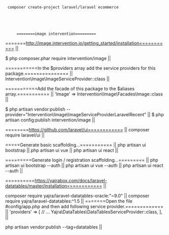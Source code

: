 

     composer create-project laravel/laravel ecommerce





         ========image intervention=========
=======http://image.intervention.io/getting_started/installation=========== ||

$ php composer.phar require intervention/image ||

===========In the $providers array add the service providers for this package.=============== ||
Intervention\Image\ImageServiceProvider::class ||


===========Add the facade of this package to the $aliases array.=========== ||
'Image' => Intervention\Image\Facades\Image::class ||

$ php artisan vendor:publish --provider="Intervention\Image\ImageServiceProviderLaravelRecent" ||
$ php artisan config:publish intervention/image ||





========https://github.com/laravel/ui============ ||
composer require laravel/ui ||

=====Generate basic scaffolding...=========== ||
php artisan ui bootstrap ||
php artisan ui vue ||
php artisan ui react ||


=========Generate login / registration scaffolding...========= ||
php artisan ui bootstrap --auth ||
php artisan ui vue --auth ||
php artisan ui react --auth ||



==========https://yajrabox.com/docs/laravel-datatables/master/installation============ ||

composer require yajra/laravel-datatables-oracle:"~9.0" ||
composer require yajra/laravel-datatables:^1.5 ||
=======Open the file #config/app.php and then add following service provider.============= ||
'providers' => [
    // ...
    Yajra\DataTables\DataTablesServiceProvider::class,
], ||

php artisan vendor:publish --tag=datatables  ||

